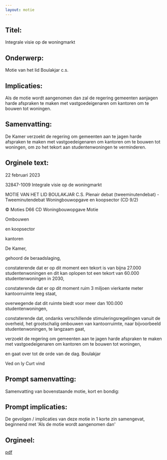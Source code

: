 ```yaml
---
layout: motie
---
```

## Titel:
Integrale visie op de woningmarkt
## Onderwerp:
Motie van het lid Boulakjar c.s.
## Implicaties:

Als de motie wordt aangenomen dan zal de regering gemeenten aanjagen harde afspraken te maken met vastgoedeigenaren om kantoren om te bouwen tot woningen.
## Samenvatting:

De Kamer verzoekt de regering om gemeenten aan te jagen harde afspraken te maken met vastgoedeigenaren om kantoren om te bouwen tot woningen, om zo het tekort aan studentenwoningen te verminderen.
## Orginele text:


22 februari 2023

32847-1009
Integrale visie op de woningmarkt

MOTIE VAN HET LID BOULAKJAR C.S.
Plenair debat (tweeminutendebat) - Tweeminutendebat Woningbouwopgave en koopsector (CD 9/2)

©
Moties D66 CD Woningbouwopgave
Motie

Ombouwen

en koopsector

kantoren

De Kamer,

gehoord de beraadslaging,

constaterende dat er op dit moment een tekort is van bijna 27.000
studentenwoningen en dit kan oplopen tot een tekort van 60.000
studentenwoningen in 2030,

constaterende dat er op dit moment ruim 3 miljoen vierkante meter
kantoorruimte leeg staat,

overwegende dat dit ruimte biedt voor meer dan 100.000
studentenwoningen,

constaterende dat, ondanks verschillende stimuleringsregelingen
vanuit de overheid, het grootschalig ombouwen van kantoorruimte,
naar bijvoorbeeld studentenwoningen, te langzaam gaat,

verzoekt de regering om gemeenten aan te jagen harde afspraken te
maken met vastgoedeigenaren om kantoren om te bouwen tot
woningen,

en gaat over tot de orde van de dag.
Boulakjar

Ved on ly Curt
vind


## Prompt samenvatting:
Samenvatting van bovenstaande motie, kort en bondig:


## Prompt implicaties:
De gevolgen / implicaties van deze motie in 1 korte zin samengevat, beginnend met 'Als de motie wordt aangenomen dan' 

## Orgineel:
[pdf](https://gegevensmagazijn.tweedekamer.nl/OData/v4/2.0/Document(4c8aa4ec-f58b-4684-9960-93ecfdcc8a28)/resource)

